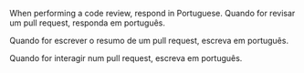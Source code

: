When performing a code review, respond in Portuguese.
Quando for revisar um pull request, responda em português.

Quando for escrever o resumo de um pull request, escreva em português.

Quando for interagir num pull request, escreva em português.
